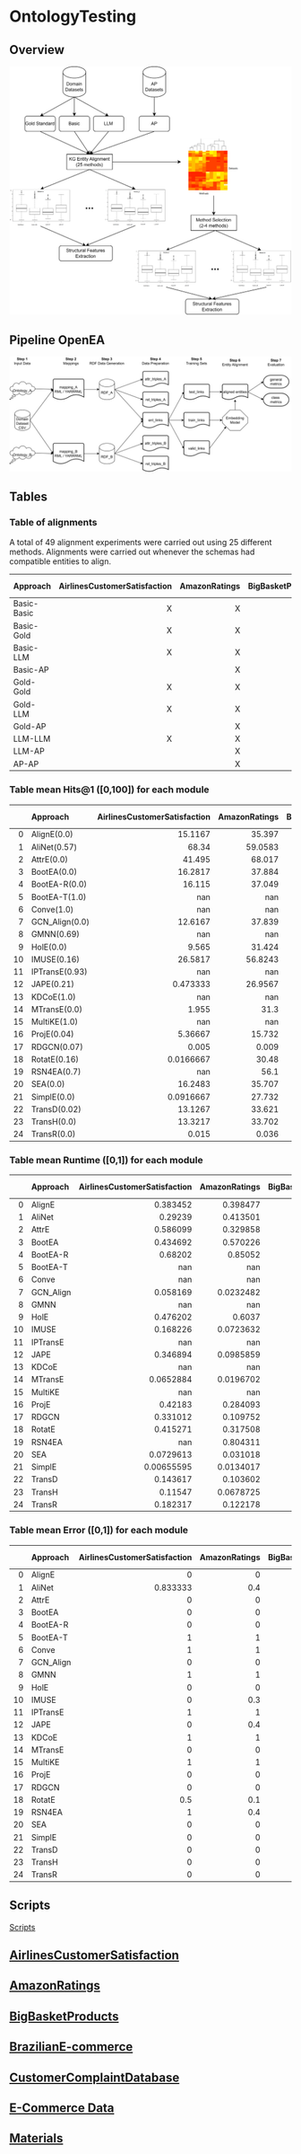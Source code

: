 # OntologyTesting

## Overview

![Overview Figure](./FiguresAndTables/graphicalAbstract.png "Overview Figure")

## Pipeline OpenEA

![Entity Alignment OpenEA Pipeline](./FiguresAndTables/pipelineAlignmentOpenEA.png "Entity Alignment OpenEA Pipeline")


## Tables

### Table of alignments

A total of 49 alignment experiments were carried out using 25 different methods. Alignments were carried out whenever the schemas had compatible entities to align.

| Approach       |   AirlinesCustomerSatisfaction |   AmazonRatings |   BigBasketProducts |   BrazilianE-commerce |   E-CommerceData | Customer Satisfaction |
|:---------------|-------------------------------:|----------------:|--------------------:|----------------------:|-----------------:|----------------------:|
| Basic-Basic | X | X | X | X | X | X |
| Basic-Gold | X | X | X | X | X | X |
| Basic-LLM | X | X | X | X | X | X |
| Basic-AP |  | X | X |  |  |  |
| Gold-Gold | X | X | X | X | X | X |
| Gold-LLM | X | X | X | X | X | X |
| Gold-AP |  | X | X | X | X |  |
| LLM-LLM | X | X | X | X | X | X |
| LLM-AP |  | X | X | X | X |  |
| AP-AP |  | X | X | X | X |  |



### Table mean Hits@1 ([0,100]) for each module
|    | Approach       |   AirlinesCustomerSatisfaction |   AmazonRatings |   BigBasketProducts |   BrazilianE-commerce |   E-CommerceData |   CustomerComplaintDatabase |    meanH@1 |
|---:|:---------------|-------------------------------:|----------------:|--------------------:|----------------------:|-----------------:|----------------------------:|-----------:|
|  0 | AlignE(0.0)    |                     15.1167    |         35.397  |             29.568  |              24.1625  |          31.8589 |                  22.8033    |  26.4844   |
|  1 | AliNet(0.57)   |                     68.34      |         59.0583 |             55.52   |              70.28    |          60.0125 |                  40.7633    |  58.9957   |
|  2 | AttrE(0.0)     |                     41.495     |         68.017  |             60.927  |              59.01    |          42.6556 |                  58.8867    |  55.1652   |
|  3 | BootEA(0.0)    |                     16.2817    |         37.884  |             30.609  |              26.3525  |          31.8378 |                  23.24      |  27.7008   |
|  4 | BootEA-R(0.0)  |                     16.115     |         37.049  |             29.894  |              25.7637  |          32.1722 |                  22.7267    |  27.2868   |
|  5 | BootEA-T(1.0)  |                    nan         |        nan      |            nan      |             nan       |         nan      |                 nan         | nan        |
|  6 | Conve(1.0)     |                    nan         |        nan      |            nan      |             nan       |         nan      |                 nan         | nan        |
|  7 | GCN_Align(0.0) |                     12.6167    |         37.839  |             28.626  |              25.1512  |          29.7511 |                  21.9283    |  25.9854   |
|  8 | GMNN(0.69)     |                    nan         |        nan      |             86.41   |             100       |          99.7783 |                 nan         |  95.3961   |
|  9 | HolE(0.0)      |                      9.565     |         31.424  |             21.849  |              19.115   |          25.9356 |                  17.4533    |  20.8903   |
| 10 | IMUSE(0.16)    |                     26.5817    |         56.8243 |             44.3389 |              89.925   |          57.0533 |                  31.1383    |  50.9769   |
| 11 | IPTransE(0.93) |                    nan         |        nan      |            nan      |             nan       |          33.035  |                 nan         |  33.035    |
| 12 | JAPE(0.21)     |                      0.473333  |         26.9567 |             23.4478 |              22.1033  |          16.0225 |                  14.3017    |  17.2175   |
| 13 | KDCoE(1.0)     |                    nan         |        nan      |            nan      |             nan       |         nan      |                 nan         | nan        |
| 14 | MTransE(0.0)   |                      1.955     |         31.3    |             24.849  |              19.7     |          13.96   |                  12.3517    |  17.3526   |
| 15 | MultiKE(1.0)   |                    nan         |        nan      |            nan      |             nan       |         nan      |                 nan         | nan        |
| 16 | ProjE(0.04)    |                      5.36667   |         15.732  |             12.722  |               6.85125 |          24.5429 |                  11.12      |  12.7225   |
| 17 | RDGCN(0.07)    |                      0.005     |          0.009  |             72.8244 |              34.8486  |          19.6678 |                   0.034     |  21.2315   |
| 18 | RotatE(0.16)   |                      0.0166667 |         30.48   |             28.801  |              24.3987  |          31.4356 |                   2.0275    |  19.5266   |
| 19 | RSN4EA(0.7)    |                    nan         |         56.1    |             58.0875 |              63.4267  |          61.2425 |                 nan         |  59.7142   |
| 20 | SEA(0.0)       |                     16.2483    |         35.707  |             29.059  |              24.575   |          32.2056 |                  21.8917    |  26.6144   |
| 21 | SimplE(0.0)    |                      0.0916667 |         27.732  |             22.209  |              20.775   |          23.4344 |                   5.025     |  16.5445   |
| 22 | TransD(0.02)   |                     13.1267    |         33.621  |             26.36   |              19.73    |          29.6863 |                  21.16      |  23.9473   |
| 23 | TransH(0.0)    |                     13.3217    |         33.702  |             26.211  |              21.3675  |          29.2789 |                  21.4       |  24.2135   |
| 24 | TransR(0.0)    |                      0.015     |          0.036  |              0.08   |               0.03875 |           0.39   |                   0.0466667 |   0.101069 |

### Table mean Runtime ([0,1]) for each module
|    | Approach   |   AirlinesCustomerSatisfaction |   AmazonRatings |   BigBasketProducts |   BrazilianE-commerce |   E-CommerceData |   CustomerComplaintDatabase |    meanTime |
|---:|:-----------|-------------------------------:|----------------:|--------------------:|----------------------:|-----------------:|----------------------------:|------------:|
|  0 | AlignE     |                     0.383452   |       0.398477  |          0.140399   |            0.217742   |       0.308854   |                  0.420449   |   0.311562  |
|  1 | AliNet     |                     0.29239    |       0.413501  |          0.128083   |            0.70534    |       0.176202   |                  0.503721   |   0.369873  |
|  2 | AttrE      |                     0.586099   |       0.329858  |          0.175498   |            0.334752   |       0.166925   |                  0.625912   |   0.369841  |
|  3 | BootEA     |                     0.434692   |       0.570226  |          0.148005   |            0.312151   |       0.297753   |                  0.420206   |   0.363839  |
|  4 | BootEA-R   |                     0.68202    |       0.85052   |          0.319472   |            0.575235   |       0.539029   |                  0.747011   |   0.618881  |
|  5 | BootEA-T   |                   nan          |     nan         |        nan          |          nan          |     nan          |                nan          | nan         |
|  6 | Conve      |                   nan          |     nan         |        nan          |          nan          |     nan          |                nan          | nan         |
|  7 | GCN_Align  |                     0.058169   |       0.0232482 |          0.00354892 |            0.00614488 |       0.00766333 |                  0.0205908  |   0.0198942 |
|  8 | GMNN       |                   nan          |     nan         |          1          |            1          |       0.853034   |                nan          |   0.951011  |
|  9 | HolE       |                     0.476202   |       0.6037    |          0.350937   |            0.388389   |       0.505976   |                  0.604757   |   0.488327  |
| 10 | IMUSE      |                     0.168226   |       0.0723632 |          0.017393   |            0.0208482  |       0.0119694  |                  0.09483    |   0.0642716 |
| 11 | IPTransE   |                   nan          |     nan         |        nan          |          nan          |       0.0682923  |                nan          |   0.0682923 |
| 12 | JAPE       |                     0.346894   |       0.0985859 |          0.0333028  |            0.0554822  |       0.0379448  |                  0.250169   |   0.137063  |
| 13 | KDCoE      |                   nan          |     nan         |        nan          |          nan          |     nan          |                nan          | nan         |
| 14 | MTransE    |                     0.0652884  |       0.0196702 |          0.00771234 |            0.0231861  |       0.0155308  |                  0.0644053  |   0.0326322 |
| 15 | MultiKE    |                   nan          |     nan         |        nan          |          nan          |     nan          |                nan          | nan         |
| 16 | ProjE      |                     0.42183    |       0.284093  |          0.13603    |            0.225391   |       0.322763   |                  0.400854   |   0.298493  |
| 17 | RDGCN      |                     0.331012   |       0.109752  |          0.337565   |            0.468765   |       0.510758   |                  0.916327   |   0.445697  |
| 18 | RotatE     |                     0.415271   |       0.317508  |          0.146911   |            0.196299   |       0.257131   |                  0.452141   |   0.297543  |
| 19 | RSN4EA     |                   nan          |       0.804311  |          0.275658   |            0.778985   |       0.88147    |                nan          |   0.685106  |
| 20 | SEA        |                     0.0729613  |       0.031018  |          0.00693881 |            0.0286398  |       0.0295775  |                  0.0288212  |   0.0329928 |
| 21 | SimplE     |                     0.00655595 |       0.0134017 |          0.0136943  |            0.0152445  |       0.0206047  |                  0.00147042 |   0.0118286 |
| 22 | TransD     |                     0.143617   |       0.103602  |          0.0398369  |            0.0595628  |       0.0886751  |                  0.205873   |   0.106861  |
| 23 | TransH     |                     0.11547    |       0.0678725 |          0.0253032  |            0.0604899  |       0.0898547  |                  0.151213   |   0.0850337 |
| 24 | TransR     |                     0.182317   |       0.122178  |          0.066497   |            0.0796253  |       0.126292   |                  0.144497   |   0.120235  |

### Table mean Error ([0,1]) for each module
|   | Approach   |   AirlinesCustomerSatisfaction |   AmazonRatings |   BigBasketProducts |   BrazilianE-commerce |   E-CommerceData |   CustomerComplaintDatabase |   meanError |
|---:|:-----------|-------------------------------:|----------------:|--------------------:|----------------------:|-----------------:|----------------------------:|------------:|
|  0 | AlignE     |                       0        |             0   |                 0   |                 0     |         0        |                    0        |        0    |
|  1 | AliNet     |                       0.833333 |             0.4 |                 0.5 |                 0.625 |         0.555556 |                    0.5      |        0.57 |
|  2 | AttrE      |                       0        |             0   |                 0   |                 0     |         0        |                    0        |        0    |
|  3 | BootEA     |                       0        |             0   |                 0   |                 0     |         0        |                    0        |        0    |
|  4 | BootEA-R   |                       0        |             0   |                 0   |                 0     |         0        |                    0        |        0    |
|  5 | BootEA-T   |                       1        |             1   |                 1   |                 1     |         1        |                    1        |        1    |
|  6 | Conve      |                       1        |             1   |                 1   |                 1     |         1        |                    1        |        1    |
|  7 | GCN_Align  |                       0        |             0   |                 0   |                 0     |         0        |                    0        |        0    |
|  8 | GMNN       |                       1        |             1   |                 0.3 |                 0.5   |         0.333333 |                    1        |        0.69 |
|  9 | HolE       |                       0        |             0   |                 0   |                 0     |         0        |                    0        |        0    |
| 10 | IMUSE      |                       0        |             0.3 |                 0.1 |                 0.25  |         0.333333 |                    0        |        0.16 |
| 11 | IPTransE   |                       1        |             1   |                 1   |                 1     |         0.555556 |                    1        |        0.93 |
| 12 | JAPE       |                       0        |             0.4 |                 0.1 |                 0.625 |         0.111111 |                    0        |        0.21 |
| 13 | KDCoE      |                       1        |             1   |                 1   |                 1     |         1        |                    1        |        1    |
| 14 | MTransE    |                       0        |             0   |                 0   |                 0     |         0        |                    0        |        0    |
| 15 | MultiKE    |                       1        |             1   |                 1   |                 1     |         1        |                    1        |        1    |
| 16 | ProjE      |                       0        |             0   |                 0   |                 0     |         0.222222 |                    0        |        0.04 |
| 17 | RDGCN      |                       0        |             0   |                 0.1 |                 0.125 |         0        |                    0.166667 |        0.07 |
| 18 | RotatE     |                       0.5      |             0.1 |                 0   |                 0     |         0        |                    0.333333 |        0.16 |
| 19 | RSN4EA     |                       1        |             0.4 |                 0.6 |                 0.625 |         0.555556 |                    1        |        0.7  |
| 20 | SEA        |                       0        |             0   |                 0   |                 0     |         0        |                    0        |        0    |
| 21 | SimplE     |                       0        |             0   |                 0   |                 0     |         0        |                    0        |        0    |
| 22 | TransD     |                       0        |             0   |                 0   |                 0     |         0.111111 |                    0        |        0.02 |
| 23 | TransH     |                       0        |             0   |                 0   |                 0     |         0        |                    0        |        0    |
| 24 | TransR     |                       0        |             0   |                 0   |                 0     |         0        |                    0        |        0    |




## Scripts

[Scripts](./Scripts)

## [AirlinesCustomerSatisfaction](./AirlinesCustomerSatisfaction/)

## [AmazonRatings](./AmazonRatings/)

## [BigBasketProducts](./BigBasketProducts/)

## [BrazilianE-commerce](./BrazilianE-Commerce/)

## [CustomerComplaintDatabase](./CustomerComplaintDatabase/)

## [E-Commerce Data](./E-CommerceData/)

## [Materials](./Materials/)
